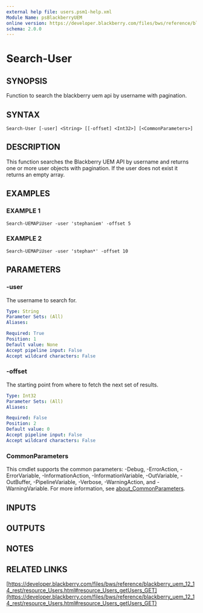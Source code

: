 ```yaml
---
external help file: users.psm1-help.xml
Module Name: psBlackberryUEM
online version: https://developer.blackberry.com/files/bws/reference/blackberry_uem_12_14_rest/resource_Users.html#resource_Users_getUsers_GET
schema: 2.0.0
---
```


# Search-User

## SYNOPSIS
Function to search the blackberry uem api by username with pagination.

## SYNTAX

```
Search-User [-user] <String> [[-offset] <Int32>] [<CommonParameters>]
```

## DESCRIPTION
This function searches the Blackberry UEM API by username and returns one or more user objects with pagination.
If the user does not exist it returns an empty array.

## EXAMPLES

### EXAMPLE 1
```
Search-UEMAPiUser -user 'stephaniem' -offset 5
```

### EXAMPLE 2
```
Search-UEMAPiUser -user 'stephan*' -offset 10
```

## PARAMETERS

### -user
The username to search for.

```yaml
Type: String
Parameter Sets: (All)
Aliases:

Required: True
Position: 1
Default value: None
Accept pipeline input: False
Accept wildcard characters: False
```

### -offset
The starting point from where to fetch the next set of results.

```yaml
Type: Int32
Parameter Sets: (All)
Aliases:

Required: False
Position: 2
Default value: 0
Accept pipeline input: False
Accept wildcard characters: False
```

### CommonParameters
This cmdlet supports the common parameters: -Debug, -ErrorAction, -ErrorVariable, -InformationAction, -InformationVariable, -OutVariable, -OutBuffer, -PipelineVariable, -Verbose, -WarningAction, and -WarningVariable. For more information, see [about_CommonParameters](http://go.microsoft.com/fwlink/?LinkID=113216).

## INPUTS

## OUTPUTS

## NOTES

## RELATED LINKS

[https://developer.blackberry.com/files/bws/reference/blackberry_uem_12_14_rest/resource_Users.html#resource_Users_getUsers_GET](https://developer.blackberry.com/files/bws/reference/blackberry_uem_12_14_rest/resource_Users.html#resource_Users_getUsers_GET)


